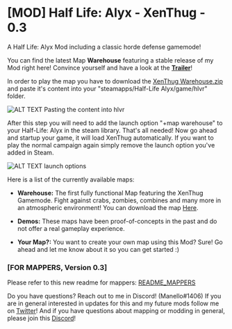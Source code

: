 # [MOD] Half Life: Alyx - XenThug - 0.3
A Half Life: Alyx Mod including a classic horde defense gamemode!

You can find the latest Map **Warehouse** featuring a stable release of my Mod right here! Convince yourself and have a look at the **[Trailer](https://www.youtube.com/watch?v=bSvwAgw45H0)**!

In order to play the map you have to download the [XenThug Warehouse.zip](https://github.com/Manello/hla_mod_XenThug/releases/download/warehouse033/XenThug-Warehouse-V1.2.zip) and paste it's content into your "steamapps/Half-Life Alyx/game/hlvr" folder. 

![ALT TEXT Pasting the content into hlvr](http://cvreleague.eu/wp-content/uploads/2020/04/HowToInstall.png)

After this step you will need to add the launch option "+map warehouse" to your Half-Life: Alyx in the steam library. That's all needed! Now go ahead and startup your game, it will load XenThug automatically.
If you want to play the normal campaign again simply remove the launch option you've added in Steam.

![ALT TEXT launch options](http://cvreleague.eu/wp-content/uploads/2020/04/HowToParam.png)

Here is a list of the currently available maps:

- **Warehouse:** The first fully functional Map featuring the XenThug Gamemode. Fight against crabs, zombies, combines and many more in an atmospheric environment! You can download the map [Here](https://github.com/Manello/hla_mod_XenThug/releases/download/WarehouseV1/XenThug-Warehouse-V1.zip).

- **Demos:** These maps have been proof-of-concepts in the past and do not offer a real gameplay experience.

- **Your Map?:** You want to create your own map using this Mod? Sure! Go ahead and let me know about it so you can get started :)

### [FOR MAPPERS, Version 0.3]
Please refer to this new readme for mappers: [README_MAPPERS](https://github.com/Manello/hla_mod_XenThug/blob/master/README_MAPPERS.md)

Do you have questions? Reach out to me in Discord! (Manello#1406)
If you are in general interested in updates for this and my future mods follow me on [Twitter](https://twitter.com/manellomb/)!
And if you have questions about mapping or modding in general, please join this [Discord](https://discord.gg/Yt86zaG)!
